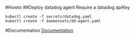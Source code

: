 #Howto
##Deploy datadog agent 
Require a datadog apiKey
```
kubectl create -f secrets/datadog.yaml
kubectl create -f daemonsets/dd-agent.yaml
```

#Documentation
[Documentation](http://kubernetes.io/docs/admin/daemons/)
